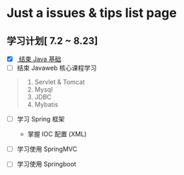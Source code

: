 # Just a issues & tips list page
## 学习计划[ 7.2 ~ 8.23]
- [x] [ 结束 Java 基础 ](https://github.com/lxmcs/lixiaoming-issues/issues/1)
- [ ] 结束 Javaweb 核心课程学习
> 1. Servlet & Tomcat <br>
> 2. Mysql
> 3. JDBC
> 4. Mybatis
- [ ] 学习 Spring 框架 
   - 掌握 IOC 配置 (XML)

- [ ] 学习使用 SpringMVC
- [ ] 学习使用 Springboot
